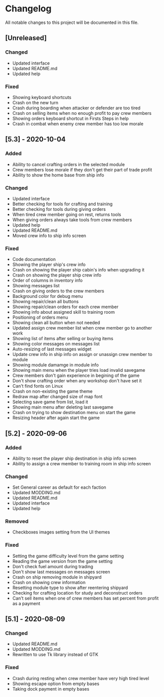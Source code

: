 # Changelog
All notable changes to this project will be documented in this file.

## [Unreleased]

### Changed
- Updated interface
- Updated README.md
- Updated help

### Fixed
- Showing keyboard shortcuts
- Crash on the new turn
- Crash during boarding when attacker or defender are too tired
- Crash on selling items when no enough profit to pay crew members
- Showing orders keyboard shortcut in Firsts Steps in help
- Crash in combat when enemy crew member has too low morale

## [5.3] - 2020-10-04

### Added
- Ability to cancel crafting orders in the selected module
- Crew members lose morale if they don't get their part of trade profit
- Ability to show the home base from ship info

### Changed
- Updated interface
- Better checking for tools for crafting and training
- Better checking for tools during giving orders
- When tired crew member going on rest, returns tools
- When giving orders always take tools from crew members
- Updated help
- Updated README.md
- Moved crew info to ship info screen

### Fixed
- Code documentation
- Showing the player ship's crew info
- Crash on showing the player ship cabin's info when upgrading it
- Crash on showing the player ship crew info
- Order of columns in inventory info
- Showing messages list
- Crash on giving orders to the crew members
- Background color for debug menu
- Showing repair/clean all buttons
- Showing repair/clean orders for each crew member
- Showing info about assigned skill to training room
- Positioning of orders menu
- Showing clean all button when not needed
- Updated assign crew member list when crew member go to another work
- Showing list of items after selling or buying items
- Showing color messages on messages list
- Auto-resizing of last messages widget
- Update crew info in ship info on assign or unassign crew member to module
- Showing module damamge in module info
- Showing main menu when the player tries load invalid savegame
- Crew members don't gain experience in begining of the game
- Don't show crafting order when any workshop don't have set it
- Can't find fonts on Linux
- Crash on non-existing the game theme
- Redraw map after changed size of map font
- Selecting save game from list, load it
- Showing main menu after deleting last savegame
- Crash on trying to show destination menu on start the game
- Resizing header after again start the game

## [5.2] - 2020-09-06

### Added
- Ability to reset the player ship destination in ship info screen
- Ability to assign a crew member to training room in ship info screen

### Changed
- Set General career as default for each faction
- Updated MODDING.md
- Updated README.md
- Updated interface
- Updated help

### Removed
- Checkboxes images setting from the UI themes

### Fixed
- Setting the game difficulty level from the game setting
- Reading the game version from the game setting
- Don't check fuel amount during trading
- Don't show last messages on messages screen
- Crash on ship removing module in shipyard
- Crash on showing crew information
- Resetting module type to show after reentering shipyard
- Checking for crafting location for study and deconstruct orders
- Can't sell items when one of crew members has set percent from profit as a
  payment

## [5.1] - 2020-08-09

### Changed
- Updated README.md
- Updated MODDING.md
- Rewritten to use Tk library instead of GTK

### Fixed
- Crash during resting when crew member have very high tired level
- Showing escape option from empty bases
- Taking dock payment in empty bases
